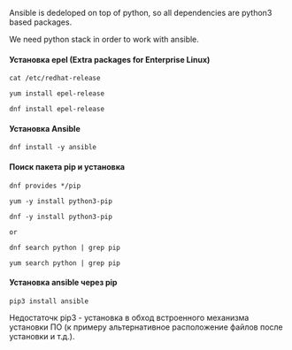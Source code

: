 Ansible is dedeloped on top of python, so all dependencies are python3 based packages.

We need python stack in order to work with ansible.

#### Установка epel (Extra packages for Enterprise Linux)
```
cat /etc/redhat-release

yum install epel-release

dnf install epel-release
```

#### Установка Ansible
```
dnf install -y ansible
```

#### Поиск пакета pip и установка
```
dnf provides */pip

yum -y install python3-pip

dnf -y install python3-pip

or

dnf search python | grep pip

yum search python | grep pip
```

#### Установка ansible через pip
```
pip3 install ansible
```


Недостаточк pip3 - установка в обход встроенного механизма установки ПО (к примеру альтернативное расположение файлов после установки и т.д.).

